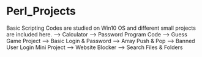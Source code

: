 # Perl_Projects

Basic Scripting Codes are studied on Win10 OS and different small projects are included here.
--> Calculator
--> Password Program Code
--> Guess Game Project
--> Basic Login & Password
--> Array Push & Pop
--> Banned User Login Mini Project
--> Website Blocker
--> Search Files & Folders
